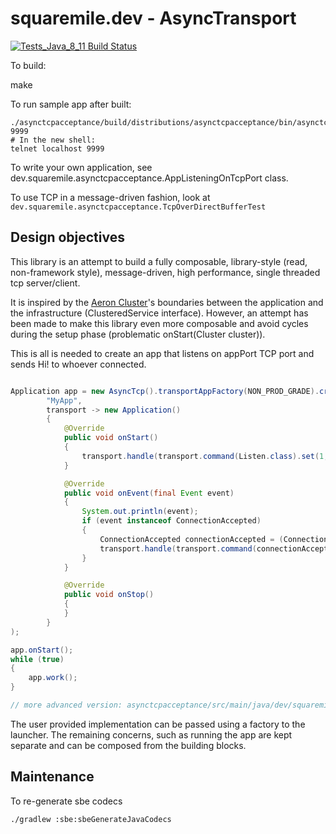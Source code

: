 # squaremile.dev - AsyncTransport

[![Tests_Java_8_11 Build Status](https://github.com/squaremiledev/asynctransport/workflows/Tests_Java_8_11/badge.svg)](https://github.com/squaremiledev/asynctransport/actions?query=workflow%3ATests_Java_8_11)

To build:

make

To run sample app after built:

```
./asynctcpacceptance/build/distributions/asynctcpacceptance/bin/asynctcpacceptance 9999
# In the new shell:
telnet localhost 9999
```

To write your own application, see dev.squaremile.asynctcpacceptance.AppListeningOnTcpPort class.

To use TCP in a message-driven fashion, look at `dev.squaremile.asynctcpacceptance.TcpOverDirectBufferTest`

## Design objectives

This library is an attempt to build a fully composable, library-style (read, non-framework style),
message-driven, high performance, single threaded tcp server/client.

It is inspired by the [Aeron Cluster](https://github.com/real-logic/aeron/tree/master/aeron-cluster)'s boundaries
between the application and the infrastructure (ClusteredService interface).
However, an attempt has been made to make this library even more composable
and avoid cycles during the setup phase (problematic onStart(Cluster cluster)).

This is all is needed to create an app that listens on appPort TCP port and sends Hi! to whoever connected.

```java

Application app = new AsyncTcp().transportAppFactory(NON_PROD_GRADE).create(
        "MyApp",
        transport -> new Application()
        {
            @Override
            public void onStart()
            {
                transport.handle(transport.command(Listen.class).set(1, 8889, RAW_STREAMING.type));
            }

            @Override
            public void onEvent(final Event event)
            {
                System.out.println(event);
                if (event instanceof ConnectionAccepted)
                {
                    ConnectionAccepted connectionAccepted = (ConnectionAccepted)event;
                    transport.handle(transport.command(connectionAccepted, SendData.class).set("Hi!".getBytes()));
                }
            }

            @Override
            public void onStop()
            {
            }
        }
);

app.onStart();
while (true)
{
    app.work();
}

// more advanced version: asynctcpacceptance/src/main/java/dev/squaremile/asynctcpacceptance/AppListeningOnTcpPort.java

```

The user provided implementation can be passed using a factory to the launcher.
The remaining concerns, such as running the app are kept separate and can be composed from the building blocks.


## Maintenance

To re-generate sbe codecs

```
./gradlew :sbe:sbeGenerateJavaCodecs
```
